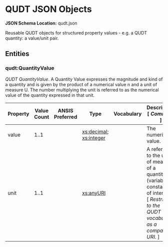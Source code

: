 # QUDT JSON Objects
**JSON Schema Location:** qudt.json

Reusable QUDT objects for structured property values - e.g. a QUDT quantity: a value/unit pair.

## Entities

### qudt:QuantityValue

*QUDT QuantityValue*. A Quantity Value expresses the magnitude and kind of a quantity and is given by the product of a numerical value n and a unit of measure U. The number multiplying the unit is referred to as the numerical value of the quantity expressed in that unit.

| Property | Value Count | ANSIS Preferred | Type | Vocabulary | Description \[ _Comment_ \] |
| -------- | ----------- | --------------- | ---- | ---------- | ------------------------- |
| value | 1..1 |  | [xs:decimal](https://www.w3.org/TR/xmlschema-2/#decimal); [xs:integer](https://www.w3.org/TR/xmlschema-2/#integer) |  | The numerical value. |
| unit | 1..1 |  | [xs:anyURI](https://www.w3.org/TR/xmlschema-2/#anyURI) |  | A reference to the unit of measure of a quantity (variable or constant) of interest. \[ _Restricted to the QUDT vocabulary as a compact URI._ \] |

